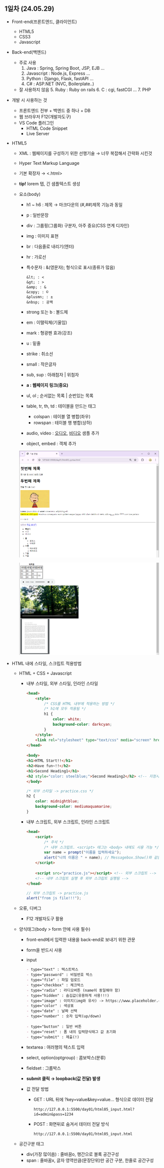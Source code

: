 ## 1일차 (24.05.29)
- Front-end(프론트엔드, 클라이언트)
    - HTML5
    - CSS3
    - Javascript

- Back-end(백엔드)
    - 주로 사용
        1. Java : Spring, Spring Boot, JSP, EJB ...
        2. Javascript : Node.js, Express ...
        3. Python : Django, Flask, fastAPI ...
        4. C# : ASP.NET (NVC, Boilerplate..)
    - 잘 사용하지 않음
        5. Ruby : Ruby on rails
        6. C : cgi, fastCGI ...
        7. PHP

- 개발 시 사용하는 것
    - 프론트엔드 전부 + 백엔드 중 하나 + DB
    - 웹 브라우저 F12(개발자도구)
    - VS Code 플러그인
        - HTML Code Snippet
        - Live Server

- HTML5
    - XML : 웹페이지를 구성하기 위한 선행기술 &rarr; 너무 복잡해서 간략화 시킨것
    - Hyper Text Markup Language
    - 기본 확장자 &rarr; <.html>
    - **tip!** lorem 탭, 긴 샘플텍스트 생성

    - 요소(body)
        - h1 ~ h6 : 제목 &rarr; 마크다운의 (#,##)제목 기능과 동일
        - p : 일반문장
        - div : 그룹핑(그룹화) 구분자, 아주 중요(CSS 연계 디자인)
        - img : 이미지 표현
        - br : 다음줄로 내리기(엔터)
        - hr : 가로선
        - 특수문자 : &(영문자); 형식으로 표시(종류가 많음)

            ```
            &lt; : <
            &gt; : >
            &amp; : &
            &copy; : ©
            &plusmn; : ±
            &nbsp; : 공백
            ```

        - strong 또는 b : 볼드체
        - em : 이탤릭체(기울임)
        - mark : 형광펜 효과(강조)
        - u : 밑줄
        - strike : 취소선
        - small : 작은글자
        - sub, sup : 아래첨자 | 위첨자
        - **a : 웹페이지 링크(중요)**
        - ul, ol ; 순서없는 목록 | 순번있는 목록
        - table, tr, th, td : 테이블을 만드는 태그
            - colspan : 테이블 열 병합(좌우)
            - rowspan : 테이블 행 병합(상하)
        - audio, video : [오디오](https://file-examples.com/index.php/sample-audio-files/sample-mp3-download/), [비디오](https://samplelib.com/sample-mp4.html) 샘플 추가
        - object,  embed : 객체 추가

        ![기본요소1](https://raw.githubusercontent.com/HyungJuu/basic-aspnet-2024/main/images/html001.png)

        ![기본요소2](https://raw.githubusercontent.com/HyungJuu/basic-aspnet-2024/main/images/html002.png)

- HTML 내에 스타일, 스크립트 적용방법
    - HTML + CSS + Javascript
        - 내부 스타일, 외부 스타일, 인라인 스타일

            ```html
            <head>
                <style>
                    /* CSS를 HTML 내부에 적용하는 방법 */
                    /* h1에 모두 적용됨 */
                    h1 {
                        color: white;
                        background-color: darkcyan;
                    }
                </style>
                <link rel="stylesheet" type="text/css" media="screen" href="practice.css"> <!-- 외부링크 -->
            </head>

            <body>
            <h1>HTML Start!!</h1>
            <h2>Have fun~!!</h2>
            <h1>Second Heading1</h1>
            <h2 style="color: steelblue;">Second Heading2</h2> <!-- 지정시 전체설정과 다르게 따로 가능  -->
            </body>
            ```

            ```css
            /* 외부 스타일 -> practice.css */
            h2 {
                color: midnightblue;
                background-color: mediumaquamarine;
            }
            ```

        - 내부 스크립트, 외부 스크립트, 인라인 스크립트

            ```html
            <head>
                <script>
                    /* 주석 */
                    /* 내부 스크립트. <script> 태그는 <body> 내에도 사용 가능 */
                    var name = prompt("이름을 입력하세요");
                    alert("나의 이름은 " + name); // Messagebox.Show()와 같음
                </script>

                <script src="practice.js"></script> <!-- 외부 스크립트 -->
                <!-- 내부 스크립트 실행 후 외부 스크립트 실행됨 -->
            </head>
            ```

            ```js
            // 외부 스크립트 -> practice.js
            alert("from js file!!!");
            ```
    
    - 오류, 디버그
        - F12 개발자도구 활용
    
    - 양식태그(body > form 안에 사용 필수)
        - front-end에서 입력한 내용을 back-end로 보내기 위한 관문
        - form을 반드시 사용
        - input

            ```md
            - type="text" : 텍스트박스
            - type="password" : 비밀번호 박스
            - type="file" : 파일 업로드
            - type="checkbox" : 체크박스
            - type="radio" : 라디오버튼 (name이 동일해야 함)
            - type="hidden" : 숨김값(유용하게 사용!!!)
            - type="image" : 이미지(img와 유사) -> https://www.placeholder.com/
            - type="color" : 색상표
            - type="date" : 날짜 선택
            - type="number" : 숫자 입력(up/down)

            - type="button" : 일반 버튼
            - type="reset" : 폼 내의 입력양식태그 값 초기화
            - type="submit" : 제출(!)
            ```
            
        - textarea : 여러행의 텍스트 입력
        - select, option(optgroup) : 콤보박스(분류)
        - fieldset : 그룹박스

        - **submit 클릭 &rarr; loopback(값 전달) 발생**
        - 값 전달 방법
            - GET : URL 뒤에 ?key=value&key=value... 형식으로 데이터 전달
                ```
                http://127.0.0.1:5500/day01/html05_input.html?id=admin&pass=1234
                ```

            - POST : 화면뒤로 숨겨서 데이터 전달 방식
                ```
                http://127.0.0.1:5500/day01/html05_input.html
                ```

    - 공간구분 태그
        - div(가장 많이씀) : 줄바꿈o, 행간으로 블록 공간구성
        - span : 줄바꿈x, 글자 영역만큼(문장단위)만 공간 구분, 한줄로 공간구성